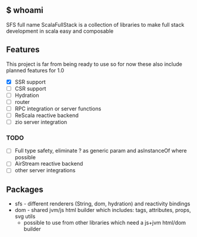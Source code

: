 ## $ whoami

SFS full name ScalaFullStack is a collection of libraries to make full stack development in scala easy and composable

## Features

This project is far from being ready to use so for now these also include planned features for 1.0

- [X] SSR support
- [ ] CSR support
- [ ] Hydration
- [ ] router
- [ ] RPC integration or server functions
- [ ] ReScala reactive backend
- [ ] zio server integration

### TODO

- [ ] Full type safety, eliminate ? as generic param and asInstanceOf where possible
- [ ] AirStream reactive backend
- [ ] other server integrations

## Packages

- sfs - different renderers (String, dom, hydration) and reactivity bindings
- dom - shared jvm/js html builder which includes: tags, attributes, props, svg utils
    - possible to use from other libraries which need a js+jvm html/dom builder
